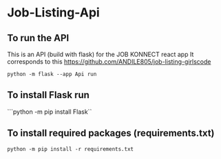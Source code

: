 # Job-Listing-Api

## To run the API

This is an API (build with flask) for the JOB KONNECT react app
It corresponds to this https://github.com/ANDILE805/job-listing-girlscode

```python -m flask --app Api run```

## To install Flask run

```python -m pip install Flask``

## To install required packages (requirements.txt)

```python -m pip install -r requirements.txt```
